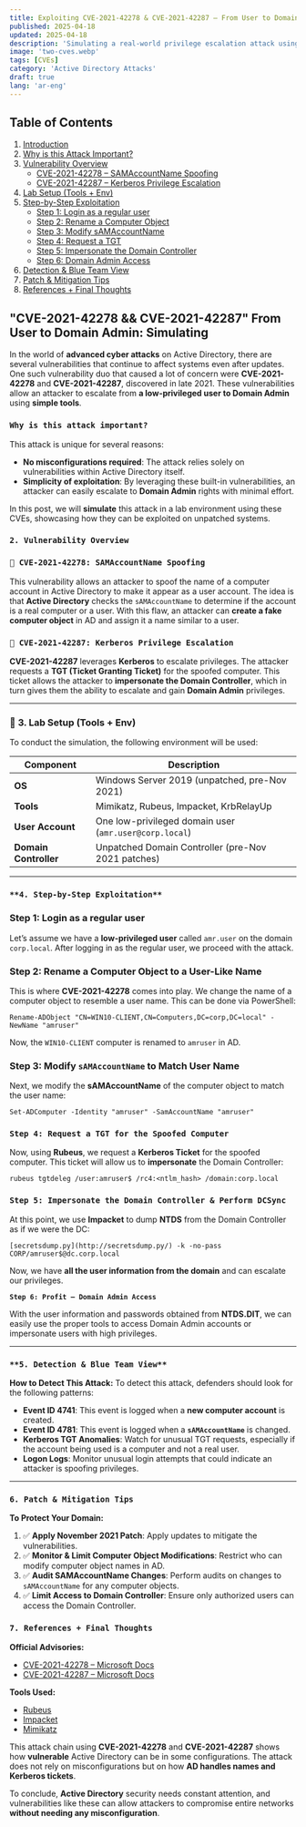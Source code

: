 ```yaml
---
title: Exploiting CVE-2021-42278 & CVE-2021-42287 – From User to Domain Admin
published: 2025-04-18
updated: 2025-04-18
description: 'Simulating a real-world privilege escalation attack using CVE-2021-42278 and CVE-2021-42287 in Active Directory to gain Domain Admin access from a low-privileged user'
image: 'two-cves.webp'
tags: [CVEs]
category: 'Active Directory Attacks'
draft: true 
lang: 'ar-eng'
---
```


## Table of Contents

1. [Introduction](#cve-2021-42278--cve-2021-42287-from-user-to-domain-admin-simulating)
2. [Why is this Attack Important?](#why-is-this-attack-important)
3. [Vulnerability Overview](#2-vulnerability-overview)  
   - [CVE-2021-42278 – SAMAccountName Spoofing](#cve-2021-42278-samaccountname-spoofing)  
   - [CVE-2021-42287 – Kerberos Privilege Escalation](#cve-2021-42287-kerberos-privilege-escalation)
4. [Lab Setup (Tools + Env)](#3-lab-setup-tools--env)
5. [Step-by-Step Exploitation](#4-step-by-step-exploitation)  
   - [Step 1: Login as a regular user](#step-1-login-as-a-regular-user)  
   - [Step 2: Rename a Computer Object](#step-2-rename-a-computer-object-to-a-user-like-name)  
   - [Step 3: Modify sAMAccountName](#step-3-modify-samaccountname-to-match-user-name)  
   - [Step 4: Request a TGT](#step-4-request-a-tgt-for-the-spoofed-computer)  
   - [Step 5: Impersonate the Domain Controller](#step-5-impersonate-the-domain-controller--perform-dcsync)  
   - [Step 6: Domain Admin Access](#step-6-profit--domain-admin-access)
6. [Detection & Blue Team View](#5-detection--blue-team-view)
7. [Patch & Mitigation Tips](#6-patch--mitigation-tips)
8. [References + Final Thoughts](#7-references--final-thoughts)


## "CVE-2021-42278 && CVE-2021-42287" From User to Domain Admin: Simulating

In the world of **advanced cyber attacks** on Active Directory, there are several vulnerabilities that continue to affect systems even after updates. One such vulnerability duo that caused a lot of concern were **CVE-2021-42278** and **CVE-2021-42287**, discovered in late 2021. These vulnerabilities allow an attacker to escalate from **a low-privileged user to Domain Admin** using **simple tools**.

### `Why is this attack important?`

This attack is unique for several reasons:

- **No misconfigurations required**: The attack relies solely on vulnerabilities within Active Directory itself.
- **Simplicity of exploitation**: By leveraging these built-in vulnerabilities, an attacker can easily escalate to **Domain Admin** rights with minimal effort.

In this post, we will **simulate** this attack in a lab environment using these CVEs, showcasing how they can be exploited on unpatched systems.

### `2. Vulnerability Overview`

### `📌 CVE-2021-42278: SAMAccountName Spoofing`

This vulnerability allows an attacker to spoof the name of a computer account in Active Directory to make it appear as a user account. The idea is that **Active Directory** checks the `sAMAccountName` to determine if the account is a real computer or a user. With this flaw, an attacker can **create a fake computer object** in AD and assign it a name similar to a user.

### `📌 CVE-2021-42287: Kerberos Privilege Escalation`

**CVE-2021-42287** leverages **Kerberos** to escalate privileges. The attacker requests a **TGT (Ticket Granting Ticket)** for the spoofed computer. This ticket allows the attacker to **impersonate the Domain Controller**, which in turn gives them the ability to escalate and gain **Domain Admin** privileges.

---

### 🧪 **3. Lab Setup (Tools + Env)**

To conduct the simulation, the following environment will be used:

| **Component** | **Description** |
| --- | --- |
| **OS** | Windows Server 2019 (unpatched, pre-Nov 2021) |
| **Tools** | Mimikatz, Rubeus, Impacket, KrbRelayUp |
| **User Account** | One low-privileged domain user (`amr.user@corp.local`) |
| **Domain Controller** | Unpatched Domain Controller (pre-Nov 2021 patches) |

---

### `**4. Step-by-Step Exploitation**`

### **Step 1: Login as a regular user**

Let’s assume we have a **low-privileged user** called `amr.user` on the domain `corp.local`. After logging in as the regular user, we proceed with the attack.

### **Step 2: Rename a Computer Object to a User-Like Name**

This is where **CVE-2021-42278** comes into play. We change the name of a computer object to resemble a user name. This can be done via PowerShell:

```basic
Rename-ADObject "CN=WIN10-CLIENT,CN=Computers,DC=corp,DC=local" -NewName "amruser"

```

Now, the `WIN10-CLIENT` computer is renamed to `amruser` in AD.

### **Step 3: Modify `sAMAccountName` to Match User Name**

Next, we modify the **sAMAccountName** of the computer object to match the user name:

```basic
Set-ADComputer -Identity "amruser" -SamAccountName "amruser"

```

### **`Step 4: Request a TGT for the Spoofed Computer`**

Now, using **Rubeus**, we request a **Kerberos Ticket** for the spoofed computer. This ticket will allow us to **impersonate** the Domain Controller:

```basic
rubeus tgtdeleg /user:amruser$ /rc4:<ntlm_hash> /domain:corp.local

```

### **`Step 5: Impersonate the Domain Controller & Perform DCSync`**

At this point, we use **Impacket** to dump **NTDS** from the Domain Controller as if we were the DC:

```basic
[secretsdump.py](http://secretsdump.py/) -k -no-pass CORP/amruser$@dc.corp.local
```

Now, we have **all the user information from the domain** and can escalate our privileges.

**`Step 6: Profit – Domain Admin Access`**

With the user information and passwords obtained from **NTDS.DIT**, we can easily use the proper tools to access Domain Admin accounts or impersonate users with high privileges.

---

### `**5. Detection & Blue Team View**`

**How to Detect This Attack:**
To detect this attack, defenders should look for the following patterns:

- **Event ID 4741**: This event is logged when a **new computer account** is created.
- **Event ID 4781**: This event is logged when a **`sAMAccountName`** is changed.
- **Kerberos TGT Anomalies**: Watch for unusual TGT requests, especially if the account being used is a computer and not a real user.
- **Logon Logs**: Monitor unusual login attempts that could indicate an attacker is spoofing privileges.

---

### **`6. Patch & Mitigation Tips`**

**To Protect Your Domain:**

1. ✅ **Apply November 2021 Patch**: Apply updates to mitigate the vulnerabilities.
2. ✅ **Monitor & Limit Computer Object Modifications**: Restrict who can modify computer object names in AD.
3. ✅ **Audit SAMAccountName Changes**: Perform audits on changes to `sAMAccountName` for any computer objects.
4. ✅ **Limit Access to Domain Controller**: Ensure only authorized users can access the Domain Controller.

### `7. References + Final Thoughts`

**Official Advisories:**

- [CVE-2021-42278 – Microsoft Docs](https://msrc.microsoft.com/update-guide/vulnerability/CVE-2021-42278)
- [CVE-2021-42287 – Microsoft Docs](https://msrc.microsoft.com/update-guide/vulnerability/CVE-2021-42287)

**Tools Used:**

- [Rubeus](https://github.com/GhostPack/Rubeus)
- [Impacket](https://github.com/fortra/impacket)
- [Mimikatz](https://github.com/gentilkiwi/mimikatz)

This attack chain using **CVE-2021-42278** and **CVE-2021-42287** shows how **vulnerable** Active Directory can be in some configurations. The attack does not rely on misconfigurations but on how **AD handles names and Kerberos tickets**.

To conclude, **Active Directory** security needs constant attention, and vulnerabilities like these can allow attackers to compromise entire networks **without needing any misconfiguration**.